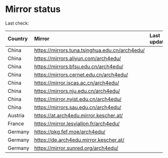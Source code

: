 <script src="./time.js"></script>
# Mirror status
Last check: <script type="text/javascript">localize(1715318275.3954349);</script>

|Country|Mirror|Last update|
|:------|:-----|:----------|
|China|https://mirrors.tuna.tsinghua.edu.cn/arch4edu/|<script type="text/javascript">localize(1715279627);</script>|
|China|https://mirrors.aliyun.com/arch4edu/|<script type="text/javascript">localize(1715279627);</script>|
|China|https://mirrors.bfsu.edu.cn/arch4edu/|<script type="text/javascript">localize(1715279627);</script>|
|China|https://mirrors.cernet.edu.cn/arch4edu/|<script type="text/javascript">localize(1715279627);</script>|
|China|https://mirror.iscas.ac.cn/arch4edu/|<script type="text/javascript">localize(1715279627);</script>|
|China|https://mirrors.nju.edu.cn/arch4edu/|<script type="text/javascript">localize(1715279627);</script>|
|China|https://mirror.nyist.edu.cn/arch4edu/|<script type="text/javascript">localize(1715279627);</script>|
|China|https://mirrors.sau.edu.cn/arch4edu/|<script type="text/javascript">localize(1715279627);</script>|
|Austria|https://at.arch4edu.mirror.kescher.at/|<script type="text/javascript">localize(1715279627);</script>|
|France|https://mirror.lesviallon.fr/arch4edu/|<script type="text/javascript">localize(1715279627);</script>|
|Germany|https://pkg.fef.moe/arch4edu/|<script type="text/javascript">localize(1715279627);</script>|
|Germany|https://de.arch4edu.mirror.kescher.at/|<script type="text/javascript">localize(1715279627);</script>|
|Germany|https://mirror.sunred.org/arch4edu/|<script type="text/javascript">localize(1715279627);</script>|

<script src="./tablefilter/tablefilter.js"></script>
<script src="./table.js"></script>